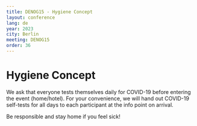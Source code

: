 ```yaml
---
title: DENOG15 - Hygiene Concept
layout: conference
lang: de
year: 2023
city: Berlin
meeting: DENOG15
order: 36
---
```


# Hygiene Concept
We ask that everyone tests themselves daily for COVID-19 before entering the event (home/hotel).
For your convenience, we will hand out COVID-19 self-tests for all days to each participant at the info point on arrival.

Be responsible and stay home if you feel sick!


